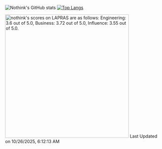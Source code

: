 ![Nothink's GitHub stats](https://github-readme-stats.vercel.app/api?username=nothink&count_private=true&show_icons=true&theme=nord)
[![Top Langs](https://github-readme-stats.vercel.app/api/top-langs/?username=nothink&layout=compact&count_private=true&show_icons=true&theme=nord)](https://github.com/anuraghazra/github-readme-stats)

<!--START_SECTION:lapras-card-->
<p ><a href="https://lapras.com/public/nothink" target="_blank" rel="noopener noreferrer"><img alt="nothink's scores on LAPRAS are as follows: Engineering: 3.6 out of 5.0, Business: 3.72 out of 5.0, Influence: 3.55 out of 5.0." src="https://lapras-card-generator.vercel.app/api/svg?e=3.6&b=3.72&i=3.55&b1=%23020E27&b2=%230E5593&i1=%23030E21&i2=%231688BF&l=en" width="400" ></a>  
Last Updated on 10/26/2025, 6:12:13 AM</p>
<!--END_SECTION:lapras-card-->
